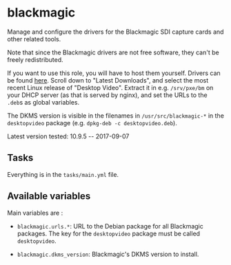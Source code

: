 # blackmagic

Manage and configure the drivers for the Blackmagic SDI capture cards and other
related tools.

Note that since the Blackmagic drivers are not free software, they can't be
freely redistributed.

If you want to use this role, you will have to host them yourself.
Drivers can be found [here][].
Scroll down to "Latest Downloads", and select the most recent Linux
release of "Desktop Video".
Extract it in e.g. `/srv/pxe/bm` on your DHCP server (as that is served
by nginx), and set the URLs to the `.deb`s as global variables.

The DKMS version is visible in the filenames in `/usr/src/blackmagic-*`
in the `desktopvideo` package (e.g. `dpkg-deb -c desktopvideo.deb`).

Latest version tested: 10.9.5 -- 2017-09-07

[here]: https://www.blackmagicdesign.com/support/family/capture-and-playback

## Tasks

Everything is in the `tasks/main.yml` file.

## Available variables

Main variables are :

* `blackmagic.urls.*`:           URL to the Debian package for all Blackmagic
                                 packages.  The key for the `desktopvideo`
                                 package must be called `desktopvideo`.

* `blackmagic.dkms_version`:     Blackmagic's DKMS version to install.

